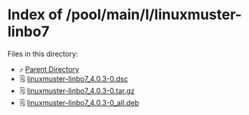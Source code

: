 
# Index of /pool/main/l/linuxmuster-linbo7
Files in this directory:
- ⤴ [Parent Directory](../)
- 🗒 [linuxmuster-linbo7_4.0.3-0.dsc](linuxmuster-linbo7_4.0.3-0.dsc)
- 🗒 [linuxmuster-linbo7_4.0.3-0.tar.gz](linuxmuster-linbo7_4.0.3-0.tar.gz)
- 🗒 [linuxmuster-linbo7_4.0.3-0_all.deb](linuxmuster-linbo7_4.0.3-0_all.deb)
